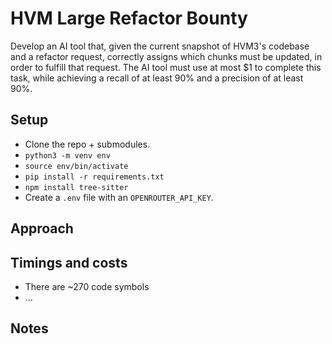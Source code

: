 # HVM Large Refactor Bounty

Develop an AI tool that, given the current snapshot of HVM3's codebase and a refactor request, correctly assigns which chunks must be updated, in order to fulfill that request. The AI tool must use at most $1 to complete this task, while achieving a recall of at least 90% and a precision of at least 90%.

## Setup

- Clone the repo + submodules.
- `python3 -m venv env`
- `source env/bin/activate`
- `pip install -r requirements.txt`
- `npm install tree-sitter`
- Create a `.env` file with an `OPENROUTER_API_KEY`.

## Approach

## Timings and costs

- There are ~270 code symbols
- ...

## Notes